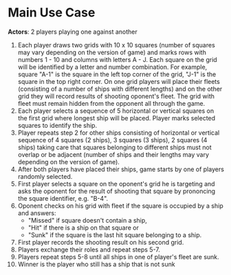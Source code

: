 # Main Use Case

**Actors**: 2 players playing one against another
1.	Each player draws two grids with 10 x 10 squares (number of squares may vary depending on the version of game) and marks rows with numbers 1 - 10 and columns with letters A - J. Each square on the grid will be identified by a letter and number combination. For example, square "A-1" is the square in the left top corner of the grid, "J-1" is the square in the top right corner. On one grid players will place their fleets (consisting of a number of ships with different lengths) and on the other grid they will record results of shooting oponent's fleet. The grid with fleet must remain hidden from the opponent all through the game.
2.	Each player selects a sequence of 5 horizontal or vertical squares on the first grid where longest ship will be placed. Player marks selected squares to identify the ship.
3.	Player repeats step 2 for other ships consisting of horizontal or vertical sequence of 4 squares (2 ships), 3 squares (3 ships), 2 squares (4 ships) taking care that squares belonging to different ships must not overlap or be adjacent (number of ships and their lengths may vary depending on the version of game).
4.	After both players have placed their ships, game starts by one of players randomly selected.
5.	First player selects a square on the oponent's grid he is targeting and asks the oponent for the result of shooting that square by prononcing the square identifier, e.g. "B-4".
6.	Oponent checks on his grid with fleet if the square is occupied by a ship and answers:
    * "Missed" if square doesn't contain a ship,
    * "Hit" if there is a ship on that square or
    * "Sunk" if the square is the last hit square belonging to a ship.
7.	First player records the shooting result on his second grid.
8.	Players exchange their roles and repeat steps 5-7.
9.	Players repeat steps 5-8 until all ships in one of player's fleet are sunk.
10.	Winner is the player who still has a ship that is not sunk

